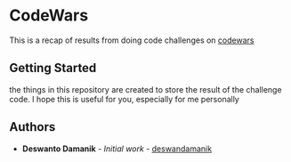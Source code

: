 # CodeWars

This is a recap of results from doing code challenges on [codewars](https://www.codewars.com/)

## Getting Started

the things in this repository are created to store the result of the challenge code.
I hope this is useful for you, especially for me personally


## Authors

* **Deswanto Damanik** - *Initial work* - [deswandamanik](https://github.com/deswandamanik)

